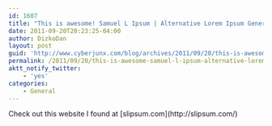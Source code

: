 ```yaml
---
id: 1607
title: "This is awesome! Samuel L Ipsum | Alternative Lorem Ipsum Generator"
date: 2011-09-20T20:23:25-04:00
author: DizkoDan
layout: post
guid: 'http://www.cyberjunx.com/blog/archives/2011/09/20/this-is-awesome-samuel-l-ipsum-alternative-lorem-ipsum-generator/'
permalink: /2011/09/20/this-is-awesome-samuel-l-ipsum-alternative-lorem-ipsum-generator/
aktt_notify_twitter:
    - 'yes'
categories:
    - General
---
```


<div class="posterous_autopost"><div class="posterous_bookmarklet_entry"><div class="posterous_quote_citation"> Check out this website I found at [slipsum.com](http://slipsum.com/)</div></div></div>